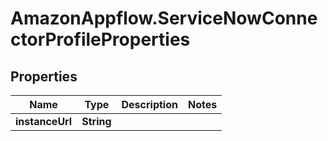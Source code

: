 # AmazonAppflow.ServiceNowConnectorProfileProperties

## Properties

Name | Type | Description | Notes
------------ | ------------- | ------------- | -------------
**instanceUrl** | **String** |  | 



